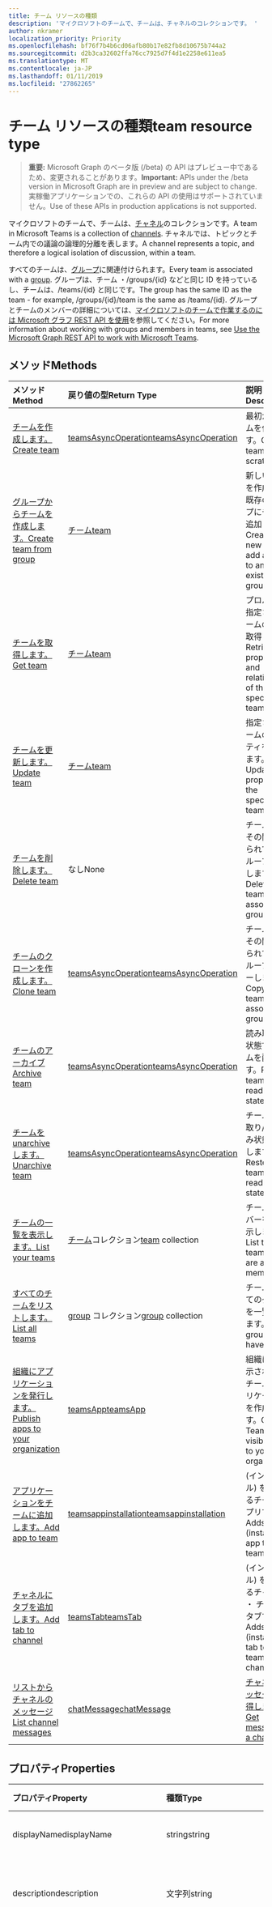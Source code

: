 ```yaml
---
title: チーム リソースの種類
description: 'マイクロソフトのチームで、チームは、チャネルのコレクションです。 '
author: nkramer
localization_priority: Priority
ms.openlocfilehash: bf76f7b4b6cd06afb80b17e82fb8d10675b744a2
ms.sourcegitcommit: d2b3ca32602ffa76cc7925d7f4d1e2258e611ea5
ms.translationtype: MT
ms.contentlocale: ja-JP
ms.lasthandoff: 01/11/2019
ms.locfileid: "27862265"
---
```

# <a name="team-resource-type"></a><span data-ttu-id="39d1c-103">チーム リソースの種類</span><span class="sxs-lookup"><span data-stu-id="39d1c-103">team resource type</span></span>

> <span data-ttu-id="39d1c-104">**重要:** Microsoft Graph のベータ版 (/beta) の API はプレビュー中であるため、変更されることがあります。</span><span class="sxs-lookup"><span data-stu-id="39d1c-104">**Important:** APIs under the /beta version in Microsoft Graph are in preview and are subject to change.</span></span> <span data-ttu-id="39d1c-105">実稼働アプリケーションでの、これらの API の使用はサポートされていません。</span><span class="sxs-lookup"><span data-stu-id="39d1c-105">Use of these APIs in production applications is not supported.</span></span>

<span data-ttu-id="39d1c-106">マイクロソフトのチームで、チームは、[チャネル](channel.md)のコレクションです。</span><span class="sxs-lookup"><span data-stu-id="39d1c-106">A team in Microsoft Teams is a collection of [channels](channel.md).</span></span> <span data-ttu-id="39d1c-107">チャネルでは、トピックとチーム内での議論の論理的分離を表します。</span><span class="sxs-lookup"><span data-stu-id="39d1c-107">A channel represents a topic, and therefore a logical isolation of discussion, within a team.</span></span>

<span data-ttu-id="39d1c-108">すべてのチームは、[グループ](../resources/group.md)に関連付けられます。</span><span class="sxs-lookup"><span data-stu-id="39d1c-108">Every team is associated with a [group](../resources/group.md).</span></span>
<span data-ttu-id="39d1c-109">グループは、チーム ・/groups/{id} などと同じ ID を持っているし、チームは、/teams/{id} と同じです。</span><span class="sxs-lookup"><span data-stu-id="39d1c-109">The group has the same ID as the team - for example, /groups/{id}/team is the same as /teams/{id}.</span></span>
<span data-ttu-id="39d1c-110">グループとチームのメンバーの詳細については、[マイクロソフトのチームで作業するのには Microsoft グラフ REST API を使用](teams-api-overview.md)を参照してください。</span><span class="sxs-lookup"><span data-stu-id="39d1c-110">For more information about working with groups and members in teams, see [Use the Microsoft Graph REST API to work with Microsoft Teams](teams-api-overview.md).</span></span>

## <a name="methods"></a><span data-ttu-id="39d1c-111">メソッド</span><span class="sxs-lookup"><span data-stu-id="39d1c-111">Methods</span></span>

| <span data-ttu-id="39d1c-112">メソッド</span><span class="sxs-lookup"><span data-stu-id="39d1c-112">Method</span></span>       | <span data-ttu-id="39d1c-113">戻り値の型</span><span class="sxs-lookup"><span data-stu-id="39d1c-113">Return Type</span></span>  |<span data-ttu-id="39d1c-114">説明</span><span class="sxs-lookup"><span data-stu-id="39d1c-114">Description</span></span>|
|:---------------|:--------|:----------|
|[<span data-ttu-id="39d1c-115">チームを作成します。</span><span class="sxs-lookup"><span data-stu-id="39d1c-115">Create team</span></span>](../api/team-post.md) | [<span data-ttu-id="39d1c-116">teamsAsyncOperation</span><span class="sxs-lookup"><span data-stu-id="39d1c-116">teamsAsyncOperation</span></span>](teamsasyncoperation.md) | <span data-ttu-id="39d1c-117">最初からチームを作成します。</span><span class="sxs-lookup"><span data-stu-id="39d1c-117">Create a team from scratch.</span></span> |
|[<span data-ttu-id="39d1c-118">グループからチームを作成します。</span><span class="sxs-lookup"><span data-stu-id="39d1c-118">Create team from group</span></span>](../api/team-put-teams.md) | [<span data-ttu-id="39d1c-119">チーム</span><span class="sxs-lookup"><span data-stu-id="39d1c-119">team</span></span>](team.md) | <span data-ttu-id="39d1c-120">新しいチームを作成または既存のグループにチームを追加します。</span><span class="sxs-lookup"><span data-stu-id="39d1c-120">Create a new team, or add a team to an existing group.</span></span>|
|[<span data-ttu-id="39d1c-121">チームを取得します。</span><span class="sxs-lookup"><span data-stu-id="39d1c-121">Get team</span></span>](../api/team-get.md) | [<span data-ttu-id="39d1c-122">チーム</span><span class="sxs-lookup"><span data-stu-id="39d1c-122">team</span></span>](team.md) | <span data-ttu-id="39d1c-123">プロパティと指定されたチームの関係を取得します。</span><span class="sxs-lookup"><span data-stu-id="39d1c-123">Retrieve the properties and relationships of the specified team.</span></span>|
|[<span data-ttu-id="39d1c-124">チームを更新します。</span><span class="sxs-lookup"><span data-stu-id="39d1c-124">Update team</span></span>](../api/team-update.md) | [<span data-ttu-id="39d1c-125">チーム</span><span class="sxs-lookup"><span data-stu-id="39d1c-125">team</span></span>](team.md) |<span data-ttu-id="39d1c-126">指定されたチームのプロパティを更新します。</span><span class="sxs-lookup"><span data-stu-id="39d1c-126">Update the properties of the specified team.</span></span> |
|[<span data-ttu-id="39d1c-127">チームを削除します。</span><span class="sxs-lookup"><span data-stu-id="39d1c-127">Delete team</span></span>](/graph/api/group-delete?view=graph-rest-1.0) | <span data-ttu-id="39d1c-128">なし</span><span class="sxs-lookup"><span data-stu-id="39d1c-128">None</span></span> |<span data-ttu-id="39d1c-129">チームおよびその関連付けられているグループを削除します。</span><span class="sxs-lookup"><span data-stu-id="39d1c-129">Delete the team and its associated group.</span></span> |
|[<span data-ttu-id="39d1c-130">チームのクローンを作成します。</span><span class="sxs-lookup"><span data-stu-id="39d1c-130">Clone team</span></span>](../api/team-clone.md) | [<span data-ttu-id="39d1c-131">teamsAsyncOperation</span><span class="sxs-lookup"><span data-stu-id="39d1c-131">teamsAsyncOperation</span></span>](../resources/teamsasyncoperation.md) |<span data-ttu-id="39d1c-132">チームおよびその関連付けられているグループをコピーします。</span><span class="sxs-lookup"><span data-stu-id="39d1c-132">Copy the team and its associated group.</span></span> |
|[<span data-ttu-id="39d1c-133">チームのアーカイブ</span><span class="sxs-lookup"><span data-stu-id="39d1c-133">Archive team</span></span>](../api/team-archive.md) | [<span data-ttu-id="39d1c-134">teamsAsyncOperation</span><span class="sxs-lookup"><span data-stu-id="39d1c-134">teamsAsyncOperation</span></span>](../resources/teamsasyncoperation.md) |<span data-ttu-id="39d1c-135">読み取り専用状態で、チームを配置します。</span><span class="sxs-lookup"><span data-stu-id="39d1c-135">Put the team in a read-only state.</span></span> |
|[<span data-ttu-id="39d1c-136">チームを unarchive します。</span><span class="sxs-lookup"><span data-stu-id="39d1c-136">Unarchive team</span></span>](../api/team-unarchive.md) | [<span data-ttu-id="39d1c-137">teamsAsyncOperation</span><span class="sxs-lookup"><span data-stu-id="39d1c-137">teamsAsyncOperation</span></span>](../resources/teamsasyncoperation.md) |<span data-ttu-id="39d1c-138">チームを読み取り/書き込み状態に復元します。</span><span class="sxs-lookup"><span data-stu-id="39d1c-138">Restore the team to a read-write state.</span></span> |
|[<span data-ttu-id="39d1c-139">チームの一覧を表示します。</span><span class="sxs-lookup"><span data-stu-id="39d1c-139">List your teams</span></span>](../api/user-list-joinedteams.md) | <span data-ttu-id="39d1c-140">[チーム](team.md)コレクション</span><span class="sxs-lookup"><span data-stu-id="39d1c-140">[team](team.md) collection</span></span> | <span data-ttu-id="39d1c-141">チームのメンバーを一覧表示します。</span><span class="sxs-lookup"><span data-stu-id="39d1c-141">List the teams you are a member of.</span></span> |
|[<span data-ttu-id="39d1c-142">すべてのチームをリストします。</span><span class="sxs-lookup"><span data-stu-id="39d1c-142">List all teams</span></span>](/graph/teams-list-all-teams) | <span data-ttu-id="39d1c-143">[group](group.md) コレクション</span><span class="sxs-lookup"><span data-stu-id="39d1c-143">[group](group.md) collection</span></span> | <span data-ttu-id="39d1c-144">チームのすべてのグループを一覧表示します。</span><span class="sxs-lookup"><span data-stu-id="39d1c-144">List all groups that have teams.</span></span> |
|[<span data-ttu-id="39d1c-145">組織にアプリケーションを発行します。</span><span class="sxs-lookup"><span data-stu-id="39d1c-145">Publish apps to your organization</span></span>](../resources/teamsapp.md)| [<span data-ttu-id="39d1c-146">teamsApp</span><span class="sxs-lookup"><span data-stu-id="39d1c-146">teamsApp</span></span>](../resources/teamsapp.md) | <span data-ttu-id="39d1c-147">組織にのみ表示されているチームのアプリケーションを作成します。</span><span class="sxs-lookup"><span data-stu-id="39d1c-147">Create Teams apps visible only to your organization.</span></span> |
|[<span data-ttu-id="39d1c-148">アプリケーションをチームに追加します。</span><span class="sxs-lookup"><span data-stu-id="39d1c-148">Add app to team</span></span>](../api/teamsappinstallation-add.md) | [<span data-ttu-id="39d1c-149">teamsappinstallation</span><span class="sxs-lookup"><span data-stu-id="39d1c-149">teamsappinstallation</span></span>](teamsappinstallation.md) | <span data-ttu-id="39d1c-150">(インストール) を追加するチームにアプリです。</span><span class="sxs-lookup"><span data-stu-id="39d1c-150">Adds (installs) an app to a team.</span></span>|
|[<span data-ttu-id="39d1c-151">チャネルにタブを追加します。</span><span class="sxs-lookup"><span data-stu-id="39d1c-151">Add tab to channel</span></span>](../api/teamstab-add.md) | [<span data-ttu-id="39d1c-152">teamsTab</span><span class="sxs-lookup"><span data-stu-id="39d1c-152">teamsTab</span></span>](../resources/teamstab.md) | <span data-ttu-id="39d1c-153">(インストール) を追加するチャネル ・ チームのタブです。</span><span class="sxs-lookup"><span data-stu-id="39d1c-153">Adds (installs) a tab to a team's channel.</span></span>|
|[<span data-ttu-id="39d1c-154">リストからチャネルのメッセージ</span><span class="sxs-lookup"><span data-stu-id="39d1c-154">List channel messages</span></span>](../api/channel-list-messages.md)  | [<span data-ttu-id="39d1c-155">chatMessage</span><span class="sxs-lookup"><span data-stu-id="39d1c-155">chatMessage</span></span>](../resources/chatmessage.md) | [<span data-ttu-id="39d1c-156">チャネルでメッセージを取得します。</span><span class="sxs-lookup"><span data-stu-id="39d1c-156">Get messages in a channel</span></span>](../api/channel-list-messages.md) |

## <a name="properties"></a><span data-ttu-id="39d1c-157">プロパティ</span><span class="sxs-lookup"><span data-stu-id="39d1c-157">Properties</span></span>

| <span data-ttu-id="39d1c-158">プロパティ</span><span class="sxs-lookup"><span data-stu-id="39d1c-158">Property</span></span> | <span data-ttu-id="39d1c-159">種類</span><span class="sxs-lookup"><span data-stu-id="39d1c-159">Type</span></span>   | <span data-ttu-id="39d1c-160">説明</span><span class="sxs-lookup"><span data-stu-id="39d1c-160">Description</span></span> |
|:---------------|:--------|:----------|
|<span data-ttu-id="39d1c-161">displayName</span><span class="sxs-lookup"><span data-stu-id="39d1c-161">displayName</span></span>|<span data-ttu-id="39d1c-162">string</span><span class="sxs-lookup"><span data-stu-id="39d1c-162">string</span></span>| <span data-ttu-id="39d1c-163">チームの名前。</span><span class="sxs-lookup"><span data-stu-id="39d1c-163">The name of the team.</span></span> |
|<span data-ttu-id="39d1c-164">description</span><span class="sxs-lookup"><span data-stu-id="39d1c-164">description</span></span>|<span data-ttu-id="39d1c-165">文字列</span><span class="sxs-lookup"><span data-stu-id="39d1c-165">string</span></span>| <span data-ttu-id="39d1c-166">チームの説明 (オプション)。</span><span class="sxs-lookup"><span data-stu-id="39d1c-166">An optional description for the team.</span></span> |
|<span data-ttu-id="39d1c-167">分類</span><span class="sxs-lookup"><span data-stu-id="39d1c-167">classification</span></span>|<span data-ttu-id="39d1c-168">文字列</span><span class="sxs-lookup"><span data-stu-id="39d1c-168">string</span></span>| <span data-ttu-id="39d1c-169">オプションのラベル。</span><span class="sxs-lookup"><span data-stu-id="39d1c-169">An optional label.</span></span> <span data-ttu-id="39d1c-170">通常、チームのデータやビジネスの重要度についても説明します。</span><span class="sxs-lookup"><span data-stu-id="39d1c-170">Typically describes the data or business sensitivity of the team.</span></span> <span data-ttu-id="39d1c-171">テナントのディレクトリに定義済みのセットのいずれかに一致する必要があります。</span><span class="sxs-lookup"><span data-stu-id="39d1c-171">Must match one of a pre-configured set in the tenant's directory.</span></span> |
|<span data-ttu-id="39d1c-172">特殊化</span><span class="sxs-lookup"><span data-stu-id="39d1c-172">specialization</span></span>|[<span data-ttu-id="39d1c-173">teamSpecialization</span><span class="sxs-lookup"><span data-stu-id="39d1c-173">teamSpecialization</span></span>](teamspecialization.md)| <span data-ttu-id="39d1c-174">省略可能。</span><span class="sxs-lookup"><span data-stu-id="39d1c-174">Optional.</span></span> <span data-ttu-id="39d1c-175">チームが特定のユース ケースの目的として かどうかを示します。</span><span class="sxs-lookup"><span data-stu-id="39d1c-175">Indicates whether the team is intended for a particular use case.</span></span>  <span data-ttu-id="39d1c-176">各チームの特殊化では、固有の動作とその使用例を対象としての経験へのアクセスを持ちます。</span><span class="sxs-lookup"><span data-stu-id="39d1c-176">Each team specialization has access to unique behaviors and experiences targeted to its use case.</span></span> |
|<span data-ttu-id="39d1c-177">visibility</span><span class="sxs-lookup"><span data-stu-id="39d1c-177">visibility</span></span>|[<span data-ttu-id="39d1c-178">teamVisibilityType</span><span class="sxs-lookup"><span data-stu-id="39d1c-178">teamVisibilityType</span></span>](teamvisibilitytype.md)| <span data-ttu-id="39d1c-179">可視性、グループとチームです。</span><span class="sxs-lookup"><span data-stu-id="39d1c-179">The visibility of a the group and team.</span></span> <span data-ttu-id="39d1c-180">パブリックの既定値です。</span><span class="sxs-lookup"><span data-stu-id="39d1c-180">Defaults to Public.</span></span> |
|<span data-ttu-id="39d1c-181">funSettings</span><span class="sxs-lookup"><span data-stu-id="39d1c-181">funSettings</span></span>|[<span data-ttu-id="39d1c-182">teamFunSettings</span><span class="sxs-lookup"><span data-stu-id="39d1c-182">teamFunSettings</span></span>](teamfunsettings.md) |<span data-ttu-id="39d1c-183">Giphy、memes、およびチームのステッカーを構成する設定を使用します。</span><span class="sxs-lookup"><span data-stu-id="39d1c-183">Settings to configure use of Giphy, memes, and stickers in the team.</span></span>|
|<span data-ttu-id="39d1c-184">guestSettings</span><span class="sxs-lookup"><span data-stu-id="39d1c-184">guestSettings</span></span>|[<span data-ttu-id="39d1c-185">teamGuestSettings</span><span class="sxs-lookup"><span data-stu-id="39d1c-185">teamGuestSettings</span></span>](teamguestsettings.md) |<span data-ttu-id="39d1c-186">来園者が作成、更新、またはチーム内のチャンネルを削除するかどうかを構成するのに設定します。</span><span class="sxs-lookup"><span data-stu-id="39d1c-186">Settings to configure whether guests can create, update, or delete channels in the team.</span></span>|
|<span data-ttu-id="39d1c-187">isArchived</span><span class="sxs-lookup"><span data-stu-id="39d1c-187">isArchived</span></span>|<span data-ttu-id="39d1c-188">ブール型</span><span class="sxs-lookup"><span data-stu-id="39d1c-188">Boolean</span></span>|<span data-ttu-id="39d1c-189">このチームが、読み取り専用モードでかどうかです。</span><span class="sxs-lookup"><span data-stu-id="39d1c-189">Whether this team is in read-only mode.</span></span> |
|<span data-ttu-id="39d1c-190">memberSettings</span><span class="sxs-lookup"><span data-stu-id="39d1c-190">memberSettings</span></span>|[<span data-ttu-id="39d1c-191">teamMemberSettings</span><span class="sxs-lookup"><span data-stu-id="39d1c-191">teamMemberSettings</span></span>](teammembersettings.md) |<span data-ttu-id="39d1c-192">など、メンバーが特定のアクションを実行するかどうかを構成する設定は、チャネルを作成し、チームにボットを追加します。</span><span class="sxs-lookup"><span data-stu-id="39d1c-192">Settings to configure whether members can perform certain actions, for example, create channels and add bots, in the team.</span></span>|
|<span data-ttu-id="39d1c-193">messagingSettings</span><span class="sxs-lookup"><span data-stu-id="39d1c-193">messagingSettings</span></span>|[<span data-ttu-id="39d1c-194">teamMessagingSettings</span><span class="sxs-lookup"><span data-stu-id="39d1c-194">teamMessagingSettings</span></span>](teammessagingsettings.md) |<span data-ttu-id="39d1c-195">メッセージングを構成する設定は、チーム内の参照。</span><span class="sxs-lookup"><span data-stu-id="39d1c-195">Settings to configure messaging and mentions in the team.</span></span>|
|<span data-ttu-id="39d1c-196">webUrl</span><span class="sxs-lookup"><span data-stu-id="39d1c-196">webUrl</span></span>|<span data-ttu-id="39d1c-197">文字列 (読み取り専用)</span><span class="sxs-lookup"><span data-stu-id="39d1c-197">string (readonly)</span></span> | <span data-ttu-id="39d1c-198">クライアントの Microsoft のチームにチームに移動するハイパーリンク。</span><span class="sxs-lookup"><span data-stu-id="39d1c-198">A hyperlink that will go to the team in the Microsoft Teams client.</span></span> <span data-ttu-id="39d1c-199">これは、クライアントの Microsoft のチームにチームを右クリックし、**チームへのリンクを取得する**を選択するときに表示される URL です。</span><span class="sxs-lookup"><span data-stu-id="39d1c-199">This is the URL that you get when you right-click a team in the Microsoft Teams client and select **Get link to team**.</span></span> <span data-ttu-id="39d1c-200">この URL は、非透過 blob として扱われます、解析されない必要があります。</span><span class="sxs-lookup"><span data-stu-id="39d1c-200">This URL should be treated as an opaque blob, and not parsed.</span></span> |

## <a name="relationships"></a><span data-ttu-id="39d1c-201">リレーションシップ</span><span class="sxs-lookup"><span data-stu-id="39d1c-201">Relationships</span></span>

| <span data-ttu-id="39d1c-202">リレーションシップ</span><span class="sxs-lookup"><span data-stu-id="39d1c-202">Relationship</span></span> | <span data-ttu-id="39d1c-203">型</span><span class="sxs-lookup"><span data-stu-id="39d1c-203">Type</span></span>   | <span data-ttu-id="39d1c-204">説明</span><span class="sxs-lookup"><span data-stu-id="39d1c-204">Description</span></span> |
|:---------------|:--------|:----------|
|<span data-ttu-id="39d1c-205">apps</span><span class="sxs-lookup"><span data-stu-id="39d1c-205">apps</span></span>|<span data-ttu-id="39d1c-206">[teamsApp](teamsapp.md)コレクション</span><span class="sxs-lookup"><span data-stu-id="39d1c-206">[teamsApp](teamsapp.md) collection</span></span>| <span data-ttu-id="39d1c-207">(古い形式)このチームにインストールされているアプリケーションです。</span><span class="sxs-lookup"><span data-stu-id="39d1c-207">(Obsolete) The apps installed in this team.</span></span>|
|<span data-ttu-id="39d1c-208">チャンネル</span><span class="sxs-lookup"><span data-stu-id="39d1c-208">channels</span></span>|<span data-ttu-id="39d1c-209">[チャネル](channel.md)コレクション</span><span class="sxs-lookup"><span data-stu-id="39d1c-209">[channel](channel.md) collection</span></span>|<span data-ttu-id="39d1c-210">チャンネルとチームに関連付けられているメッセージのコレクションです。</span><span class="sxs-lookup"><span data-stu-id="39d1c-210">The collection of channels & messages associated with the team.</span></span>|
|<span data-ttu-id="39d1c-211">installedApps</span><span class="sxs-lookup"><span data-stu-id="39d1c-211">installedApps</span></span>|<span data-ttu-id="39d1c-212">[teamsAppInstallation](teamsappinstallation.md)コレクション</span><span class="sxs-lookup"><span data-stu-id="39d1c-212">[teamsAppInstallation](teamsappinstallation.md) collection</span></span>|<span data-ttu-id="39d1c-213">このチームにインストールされているアプリケーションです。</span><span class="sxs-lookup"><span data-stu-id="39d1c-213">The apps installed in this team.</span></span>|
|<span data-ttu-id="39d1c-214">owners</span><span class="sxs-lookup"><span data-stu-id="39d1c-214">owners</span></span>|[<span data-ttu-id="39d1c-215">user</span><span class="sxs-lookup"><span data-stu-id="39d1c-215">user</span></span>](user.md)| <span data-ttu-id="39d1c-216">このチームの所有者の一覧です。</span><span class="sxs-lookup"><span data-stu-id="39d1c-216">The list of this team's owners.</span></span> |
|<span data-ttu-id="39d1c-217">template</span><span class="sxs-lookup"><span data-stu-id="39d1c-217">template</span></span>|[<span data-ttu-id="39d1c-218">teamsTemplate</span><span class="sxs-lookup"><span data-stu-id="39d1c-218">teamsTemplate</span></span>](teamstemplate.md)| <span data-ttu-id="39d1c-219">このチームが作成したテンプレートです。</span><span class="sxs-lookup"><span data-stu-id="39d1c-219">The template this team was created from.</span></span> |

## <a name="json-representation"></a><span data-ttu-id="39d1c-220">JSON 表記</span><span class="sxs-lookup"><span data-stu-id="39d1c-220">JSON representation</span></span>

<span data-ttu-id="39d1c-221">リソースの JSON 表記を次に示します。</span><span class="sxs-lookup"><span data-stu-id="39d1c-221">The following is a JSON representation of the resource.</span></span>

<!-- {
  "blockType": "resource",
  "@odata.type": "microsoft.graph.team",
  "baseType": "microsoft.graph.entity"
}-->

```json
{  
  "guestSettings": {"@odata.type": "microsoft.graph.teamGuestSettings"},
  "memberSettings": {"@odata.type": "microsoft.graph.teamMemberSettings"},
  "messagingSettings": {"@odata.type": "microsoft.graph.teamMessagingSettings"},
  "funSettings": {"@odata.type": "microsoft.graph.teamFunSettings"},
  "isArchived": false,
  "webUrl": "https://...longUrl..."
}

```

<!-- uuid: 8fcb5dbc-d5aa-4681-8e31-b001d5168d79
2015-10-25 14:57:30 UTC -->
<!-- {
  "type": "#page.annotation",
  "description": "team resource",
  "keywords": "",
  "section": "documentation",
  "tocPath": ""
}-->

## <a name="see-also"></a><span data-ttu-id="39d1c-222">関連項目</span><span class="sxs-lookup"><span data-stu-id="39d1c-222">See Also</span></span>
- [<span data-ttu-id="39d1c-223">チームのグループを作成</span><span class="sxs-lookup"><span data-stu-id="39d1c-223">Creating a group with a team</span></span>](/graph/teams-create-group-and-team)
- [<span data-ttu-id="39d1c-224">チーム API の概要</span><span class="sxs-lookup"><span data-stu-id="39d1c-224">Teams API Overview</span></span>](teams-api-overview.md)
